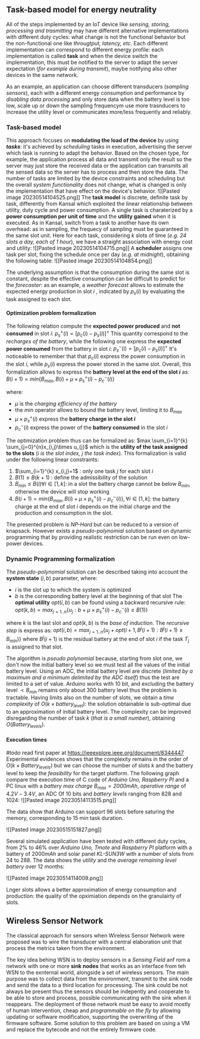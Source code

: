 ## Task-based model for energy neutrality
All of the steps implemented by an IoT device like *sensing, storing, processing and trasmitting* may have different alternative implementations with different duty cycles: what change is not the functional behavior but the non-functional one like *througtput, latency, etc*.
Each different implementation can correspond to different energy profile: each implementation is called **task** and when the device switch the implementation, this must be notified to the server to adapt the server expectation (*for example during transmit*), maybe notifying also other devices in the same network.

As an example, an application can choose different transducers (*sampling sensors*), each with a different energy consumption and performance by *disabling data processing* and only store data when the battery level is too low, scale up or down the sampling frequencym use more trasnducers to increase the utility level or communicates more/less frequently and reliably.

### Task-based model

This approach focuses on **modulating the load of the device** by using ***tasks***: it's achieved by *scheduling* tasks in execution, advertising the server which task is running to adapt the behavior. Based on the chosen type, for example, the application process all data and transmit only the result so the server may just store the received data or the application can transmits all the sensed data so the server has to process and then store the data. The number of tasks are limited by the device constraints and scheduling but the overall *system functionality* does not change, what is changed is only the implementation that have effect on the device's behavior.
![[Pasted image 20230514104525.png]]
The **task model** is discrete, definite task by task, differently from Kansal which exploited the linear relationship between utility, duty cycle and power consumption. A single task is charaterized by a **power consumption per unit of time** and the **utility gained** when it is executed.
As in Kansal, switch from a task to another have its own overhead: as in sampling, the frequecy of sampling must be guaranteed in the same slot unit. 
Here for each task, considering $k$ slots of time (*e.g. 24 slots a day, each of 1 hour*), we have a straight association with energy cost and utility:
![[Pasted image 20230514104715.png]]
A **scheduler** assigns one task per slot, fixing the schedule once per day (*e.g. at midnight*), obtaining the following table:
![[Pasted image 20230514104854.png]]


The underlying assumption is that the consumption during the same slot is constant, despite the effective consumption can be difficult to predict for the *forecaster*: as an example, a *weather forecast* allows to estimate the expected energy production in slot $i$ , indicated by $p_{s}(i)$ by evaluating the task assigned to each slot. 
#### Optimization problem formalization
The following relation compute the **expected power produced** and **not consumed** in slot $i$:
$p_{s}^{+}(i) = [p_{c}(i) - p_{s}(i)]^{+}$
This quantity correspond to the *recharges of the battery*, while the following one express the **expected power consumed** from the battery in slot $i$:
$p_{s}^{-}(i) = [p_{c}(i) - p_{s}(i)]^{+}$
It's noticeable to remember that that $p_{c}(i)$ express the power consumption in the slot $i$, while $p_{s}(i)$ express the power stored in the same slot. 
Overall, this formalization allows to express the **battery level at the end of the slot $i$** as:
$B(i+1) = min\{B_{max}, B(i)+\mu \times p_{s}^{+}(i) - p_{c}^{-}(i)\}$

where:
-  $\mu$ is the *charging efficiency of the battery*
- the $min$ operator allows to bound the battery level, limiting it to $B_{max}$
- $\mu \times p_{s}^{+}(i)$ express the **battery charge in the slot $i$**
- $p_{c}^{-}(i)$ express the power of the **battery consumed** in the slot $i$

The optimization problem thus can be formalized as:
$max \sum_{i=1}^{k} \sum_{j=0}^{n}x_{i,j}\times u_{j}$
which is the **utility of the task assigned to the slots** (*$i$ is the slot index, $j$ the task index*). This formalization is valid under the following linear constraints:
1. $\sum_{i=1}^{k} x_{i,j}=1$ : only one task $j$ for each slot $i$
2. $B(1) \leq B(k+1)$ : define the admissibility of the solution
3. $B_{min} \leq B(i) \forall i \in [1,k]$: in a slot the battery charge cannot be below $B_{min}$, otherwise the device will stop working
4. $B(i+1) = min\{B_{max}, B(i)+\mu \times p_{s}^{+}(i) - p_{c}^{-}(i)\}, \forall i \in [1,k]$: the battery charge at the end of slot $i$ depends on the initial charge and the production and consumption in the slot.

The presented problem is *NP-Hard* but can be reduced to a version of knapsack. However exists a *pseudo-polynomial* solution based on dynamic programming that by providing realistic restriction can be run even on low-power devices.


### Dynamic Programming formalization
The *pseudo-polynomial* solution can be described taking into account the **system state** $(i,b)$ parameter, where:
- $i$ is the slot up to which the system is optimized
- $b$ is the corresponding battery level at the beginning of that slot
The **optimal utility** $opt(i,b)$ can be found using a backward recursive rule:
$opt(k,b) = max_{j=1..n} \{u_{j} : b + \mu \times p_{s}^{+}(i) - p_{c}^{-}(i) \geq B(1)\}$

where $k$ is the last slot and $opt(k,b)$ is the *base of induction*. The *recursive step* is express as:
$opt(i,b) = max_{j=1..n} \{u_{j} + opt(i+1, B^{j}(i+1): B^{j}(i+1) \geq B_{min})\}$
where $B^{j}(i+1)$ is the residual battery at the end of slot $i$ if the task $T_{j}$ is assigned to that slot. 

The algorithm is *pseudo polynomial* because, starting from slot one, we don't now the initial battery level so we must test all the values of the initial battery level. Using an ADC, the initial battery level are discrete (*limited by a maximum and a minimum delimited by the ADC itself*) thus the test are limited to a set of value. 
Arduino works with 10 bit, and excluding the battery level $< B_{min}$ remains only about 300 battery level thus the problem is tractable. 
Having limits also on the number of slots, we obtain a *time complexity* of $O(k \times battery_{level})$: the solution obtainable is sub-optimal due to an approximation of initial battery level. The complexity can be improved disregarding the number of task $k$ (*that is a small number*), obtaining $O(Battery_{levels})$. 


#### Execution times
#todo read first paper at https://ieeexplore.ieee.org/document/8344447
Experimental evidences shows that the complexity remains in the order of $O(k \times Battery_{levels})$ but we can choose the number of slots $k$ and the battery level to keep the *feasibility* for the target platform. The following graph compare the execution time of  C code of *Arduino Uno, Raspberry PI* and a PC linux with a *battery max charge $B_{max} = 2000 mAh$*, *operative range* of $4.2V - 3.4V$, an ADC Of $10$ bits and *battery levels* ranging from $828$ and $1024$:
![[Pasted image 20230514113515.png]]


The data show that Arduino can support 96 slots before saturing the memory, corresponding to 15 min task duration. 

![[Pasted image 20230515151827.png]]

Several simulated application have been tested with different duty cycles, from $2\%$ to $46\%$ over *Arduino Uno, Tmote* and *Raspberry PI* platform with a battery of $2000 mAh$ and solar panel *KL-SUN3W* with a number of slots from $24$ to $288$. The data shows the *utility* and the *average remaining level battery* over 12 months:

![[Pasted image 20230514114009.png]]




Lnger slots allows a better approximation of energy consumption and production: the quality of the opximiation depends on the granulairty of slots.

## Wireless Sensor Network
The classical approach for sensors when Wireless Sensor Network were proposed was to wire the transducer with a central elaboration unit that process the metrics taken from the environment.

The key idea behing WSN is to deploy sensors in a *Sensing Field* anf rom a network with one or more **sink nodes** that works as an interface from teh WSN to the exnternal world, alongside a set of wireless sensors.
The main purpose was to collect data from the environment, transmit to the sink node and send the data to a third location for processing.
The sink could be not always be present thus the sensors should be indepently and cooperate to be able to store and process, possible communicating with the sink when it reappears.
The deployment of those network must be easy to avoid mostly of human intervention, cheap and *programmable on the fly* by allowing updating or software modification, supporting the overwriting of the firmware software. Some solution to this problem are based on using a VM and replace the bytecode and not the entirely firmware code.
